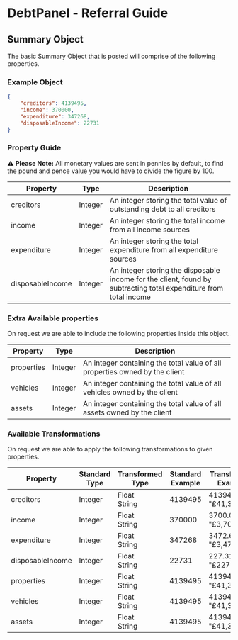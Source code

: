 # DebtPanel - Referral Guide

## Summary Object

The basic Summary Object that is posted will comprise of the following properties.

### Example Object

``` json
{
    "creditors": 4139495,
    "income": 370000,
    "expenditure": 347268,
    "disposableIncome": 22731
}
```

### Property Guide

:warning: **Please Note:** All monetary values are sent in pennies by default, to find the pound and pence value you would have to divide the figure by 100.

Property | Type | Description
--- | --- | ---
creditors | Integer | An integer storing the total value of outstanding debt to all creditors
income | Integer | An integer storing the total income from all income sources
expenditure | Integer | An integer storing the total expenditure from all expenditure sources
disposableIncome | Integer | An integer storing the disposable income for the client, found by subtracting total expenditure from total income

### Extra Available properties

On request we are able to include the following properties inside this object.

Property | Type | Description
--- | --- | ---
properties | Integer | An integer containing the total value of all properties owned by the client
vehicles | Integer | An integer containing the total value of all vehicles owned by the client
assets | Integer | An integer containing the total value of all assets owned by the client

### Available Transformations

On request we are able to apply the following transformations to given properties.

Property | Standard Type | Transformed Type | Standard Example | Transformed Example
--- | --- | --- | --- | ---
creditors | Integer | Float<br />String | 4139495 | 41394.95<br />"£41,394.95"
income | Integer | Float<br />String | 370000 | 3700.00<br />"£3,700.00"
expenditure | Integer | Float<br />String | 347268 | 3472.68<br />"£3,472.68"
disposableIncome | Integer | Float<br />String | 22731 | 227.31<br />"£227.31"
properties | Integer | Float<br />String | 4139495 | 41394.95<br />"£41,394.95"
vehicles | Integer | Float<br />String | 4139495 | 41394.95<br />"£41,394.95"
assets | Integer | Float<br />String | 4139495 | 41394.95<br />"£41,394.95"